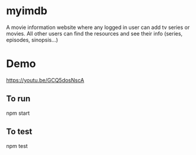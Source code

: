 # myimdb
A movie information website where any logged in user can add tv series or movies. All other users can find the resources and see their info  (series, episodes, sinopsis...)

# Demo
https://youtu.be/GCQ5dosNscA

## To run
npm start

## To test
npm test
